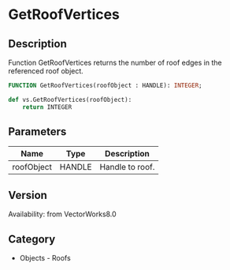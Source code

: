 # GetRoofVertices

## Description
Function GetRoofVertices returns the number of roof edges in the referenced roof object.

```pascal
FUNCTION GetRoofVertices(roofObject : HANDLE): INTEGER;
```

```python
def vs.GetRoofVertices(roofObject):
    return INTEGER
```

## Parameters
|Name|Type|Description|
|---|---|---|
|roofObject|HANDLE|Handle to roof.|

## Version
Availability: from VectorWorks8.0

## Category
* Objects - Roofs

